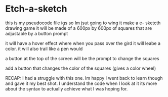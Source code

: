 # Etch-a-sketch
this is my pseudocode file igs so Im jsut going to wing it 
make a e- sketcth drawing game
it will be made of a 600px by 600px of squares that are adjustable by a button prompt 

it will have a hover effect where when you pass over the gird it will leabe a color. it will also trail like a pen would 

a button at the top of the screen will be the prompt to change the squares 

add a button that changes the color of the squares (gives a color wheel)


RECAP: 
I had a struggle with this one. Im happy I went back to learn though and gave it my best shot. I understand the code when I look at it its more about the syntax to actually achieve what I was hoping for.